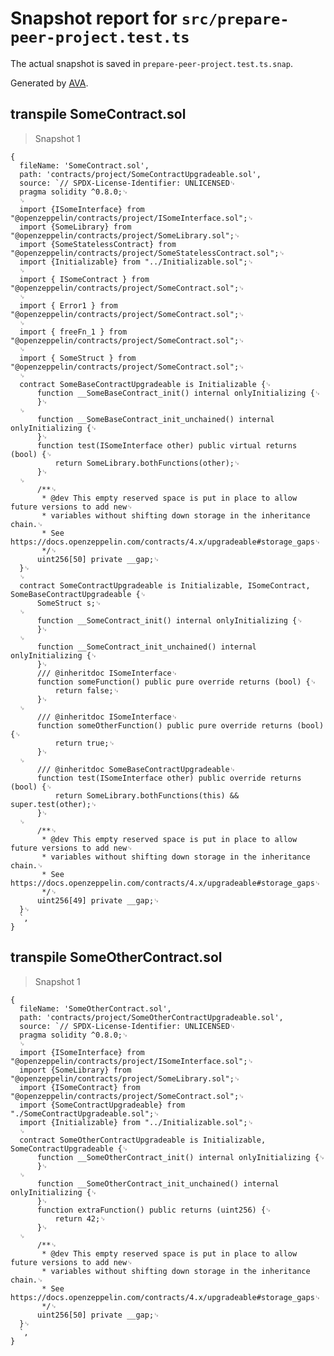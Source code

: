 # Snapshot report for `src/prepare-peer-project.test.ts`

The actual snapshot is saved in `prepare-peer-project.test.ts.snap`.

Generated by [AVA](https://avajs.dev).

## transpile SomeContract.sol

> Snapshot 1

    {
      fileName: 'SomeContract.sol',
      path: 'contracts/project/SomeContractUpgradeable.sol',
      source: `// SPDX-License-Identifier: UNLICENSED␊
      pragma solidity ^0.8.0;␊
      ␊
      import {ISomeInterface} from "@openzeppelin/contracts/project/ISomeInterface.sol";␊
      import {SomeLibrary} from "@openzeppelin/contracts/project/SomeLibrary.sol";␊
      import {SomeStatelessContract} from "@openzeppelin/contracts/project/SomeStatelessContract.sol";␊
      import {Initializable} from "../Initializable.sol";␊
      ␊
      import { ISomeContract } from "@openzeppelin/contracts/project/SomeContract.sol";␊
      ␊
      import { Error1 } from "@openzeppelin/contracts/project/SomeContract.sol";␊
      ␊
      import { freeFn_1 } from "@openzeppelin/contracts/project/SomeContract.sol";␊
      ␊
      import { SomeStruct } from "@openzeppelin/contracts/project/SomeContract.sol";␊
      ␊
      contract SomeBaseContractUpgradeable is Initializable {␊
          function __SomeBaseContract_init() internal onlyInitializing {␊
          }␊
      ␊
          function __SomeBaseContract_init_unchained() internal onlyInitializing {␊
          }␊
          function test(ISomeInterface other) public virtual returns (bool) {␊
              return SomeLibrary.bothFunctions(other);␊
          }␊
      ␊
          /**␊
           * @dev This empty reserved space is put in place to allow future versions to add new␊
           * variables without shifting down storage in the inheritance chain.␊
           * See https://docs.openzeppelin.com/contracts/4.x/upgradeable#storage_gaps␊
           */␊
          uint256[50] private __gap;␊
      }␊
      ␊
      contract SomeContractUpgradeable is Initializable, ISomeContract, SomeBaseContractUpgradeable {␊
          SomeStruct s;␊
      ␊
          function __SomeContract_init() internal onlyInitializing {␊
          }␊
      ␊
          function __SomeContract_init_unchained() internal onlyInitializing {␊
          }␊
          /// @inheritdoc ISomeInterface␊
          function someFunction() public pure override returns (bool) {␊
              return false;␊
          }␊
      ␊
          /// @inheritdoc ISomeInterface␊
          function someOtherFunction() public pure override returns (bool) {␊
              return true;␊
          }␊
      ␊
          /// @inheritdoc SomeBaseContractUpgradeable␊
          function test(ISomeInterface other) public override returns (bool) {␊
              return SomeLibrary.bothFunctions(this) && super.test(other);␊
          }␊
      ␊
          /**␊
           * @dev This empty reserved space is put in place to allow future versions to add new␊
           * variables without shifting down storage in the inheritance chain.␊
           * See https://docs.openzeppelin.com/contracts/4.x/upgradeable#storage_gaps␊
           */␊
          uint256[49] private __gap;␊
      }␊
      `,
    }

## transpile SomeOtherContract.sol

> Snapshot 1

    {
      fileName: 'SomeOtherContract.sol',
      path: 'contracts/project/SomeOtherContractUpgradeable.sol',
      source: `// SPDX-License-Identifier: UNLICENSED␊
      pragma solidity ^0.8.0;␊
      ␊
      import {ISomeInterface} from "@openzeppelin/contracts/project/ISomeInterface.sol";␊
      import {SomeLibrary} from "@openzeppelin/contracts/project/SomeLibrary.sol";␊
      import {ISomeContract} from "@openzeppelin/contracts/project/SomeContract.sol";␊
      import {SomeContractUpgradeable} from "./SomeContractUpgradeable.sol";␊
      import {Initializable} from "../Initializable.sol";␊
      ␊
      contract SomeOtherContractUpgradeable is Initializable, SomeContractUpgradeable {␊
          function __SomeOtherContract_init() internal onlyInitializing {␊
          }␊
      ␊
          function __SomeOtherContract_init_unchained() internal onlyInitializing {␊
          }␊
          function extraFunction() public returns (uint256) {␊
              return 42;␊
          }␊
      ␊
          /**␊
           * @dev This empty reserved space is put in place to allow future versions to add new␊
           * variables without shifting down storage in the inheritance chain.␊
           * See https://docs.openzeppelin.com/contracts/4.x/upgradeable#storage_gaps␊
           */␊
          uint256[50] private __gap;␊
      }␊
      `,
    }
